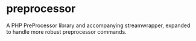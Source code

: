 preprocessor
============

A PHP PreProcessor library and accompanying streamwrapper, expanded to handle more robust preprocessor commands.

